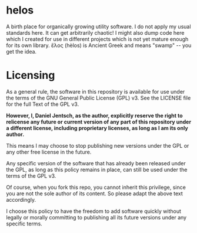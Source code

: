 # helos

A birth place for organically growing utility software.  I do
not apply my usual standards here.  It can get arbitrarily chaotic!
I might also dump code here which I created for use in different projects
which is not yet mature enough for its own library.
ἕλος (hèlos) is Ancient Greek and means "swamp" -- you get the idea.

# Licensing

As a general rule, the software in this repository is available for
use under the terms of the GNU General Public License (GPL)
v3.  See the LICENSE file for the full Text of the GPL v3.

**However, I, Daniel Jentsch, as the author, explicitly reserve the
right to relicense any future or current version of any part of this
repository under a different license, including proprietary licenses,
as long as I am its only author.**

This means I may choose to stop publishing new
versions under the GPL or any other free license in the future.

Any specific version of the software that has already been released
under the GPL, as long as this policy remains in place, can still be
used under the terms of the GPL v3.

Of course, when you fork this repo, you cannot inherit this privilege,
since you are not the sole author of its content.  So please adapt the
above text accordingly.

I choose this policy to have the freedom to add software quickly
without legally or morally committing to publishing all its future
versions under any specific terms.

